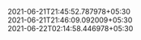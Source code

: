 2021-06-21T21:45:52.787978+05:30<br>
2021-06-21T21:46:09.092009+05:30<br>
2021-06-22T02:14:58.446978+05:30<br>
